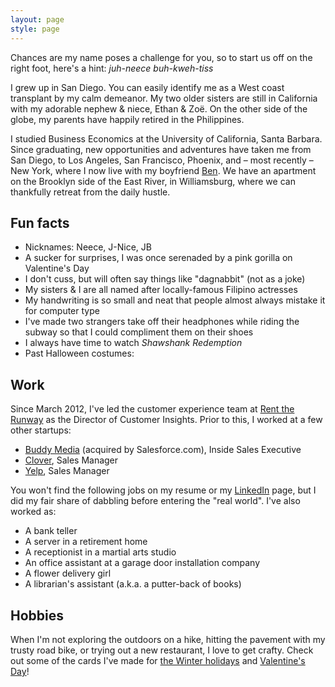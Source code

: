 ```yaml
---
layout: page
style: page
---
```


Chances are my name poses a challenge for you, so to start us off on the right foot, here's a hint: *juh-neece buh-kweh-tiss*

I grew up in San Diego. You can easily identify me as a West coast transplant by my calm demeanor.  My two older sisters are still in California with my adorable nephew & niece, Ethan & Zoë. On the other side of the globe, my parents have happily retired in the Philippines.

I studied Business Economics at the University of California, Santa Barbara. Since graduating, new opportunities and adventures have taken me from San Diego, to Los Angeles, San Francisco, Phoenix, and – most recently – New York, where I now live with my boyfriend [Ben](http://clarkbk.com). We have an apartment on the Brooklyn side of the East River, in Williamsburg, where we can thankfully retreat from the daily hustle.

## Fun facts

* Nicknames: Neece, J-Nice, JB
* A sucker for surprises, I was once serenaded by a pink gorilla on Valentine's Day
* I don't cuss, but will often say things like "dagnabbit" (not as a joke)
* My sisters & I are all named after locally-famous Filipino actresses
* My handwriting is so small and neat that people almost always mistake it for computer type
* I've made two strangers take off their headphones while riding the subway so that I could compliment them on their shoes
* I always have time to watch *Shawshank Redemption*
* Past Halloween costumes: <span id="halloween_costume" style="display:none">Michael Jackson</span>


## Work

Since March 2012, I've led the customer experience team at [Rent the Runway](https://www.renttherunway.com/) as the Director of Customer Insights. Prior to this, I worked at a few other startups:

* [Buddy Media](http://www.exacttarget.com/products/social-media-marketing/buddy-media) (acquired by Salesforce.com), Inside Sales Executive
* [Clover](https://www.clover.com/), Sales Manager
* [Yelp](http://www.yelp.com/nyc), Sales Manager

You won't find the following jobs on my resume or my [LinkedIn](https://www.linkedin.com/in/jbacuetes
) page, but I did my fair share of dabbling before entering the "real world". I've also worked as:

* A bank teller
* A server in a retirement home
* A receptionist in a martial arts studio
* An office assistant at a garage door installation company
* A flower delivery girl
* A librarian's assistant (a.k.a. a putter-back of books)

## Hobbies

When I'm not exploring the outdoors on a hike, hitting the pavement with my trusty road bike, or trying out a new restaurant, I love to get crafty. Check out some of the cards I've made for [the Winter holidays](https://photos.google.com/album/AF1QipNh68-UT_PjEO8PAodeH7g_PKWGSBZsDS1ckrYi) and [Valentine's Day](https://photos.google.com/album/AF1QipO4jn7SCzXtLP8_HFx1EVKuEnTtaX0ubm2Klpnc)!

<!--
## Pictures

My life in snapshots:

{% include gallery.html %}
-->
